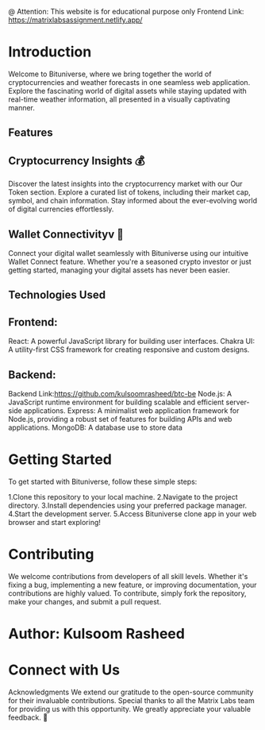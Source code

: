 @ Attention: This website is for educational purpose only
Frontend Link: https://matrixlabsassignment.netlify.app/
# Introduction
Welcome to Bituniverse, where we bring together the world of cryptocurrencies and weather forecasts in one seamless web application. Explore the fascinating world of digital assets while staying updated with real-time weather information, all presented in a visually captivating manner.
## Features
## Cryptocurrency Insights 💰
Discover the latest insights into the cryptocurrency market with our Our Token section. Explore a curated list of tokens, including their market cap, symbol, and chain information. Stay informed about the ever-evolving world of digital currencies effortlessly.

## Wallet Connectivityv 🔗
Connect your digital wallet seamlessly with Bituniverse using our intuitive Wallet Connect feature. Whether you're a seasoned crypto investor or just getting started, managing your digital assets has never been easier.

## Technologies Used
## Frontend:

React: A powerful JavaScript library for building user interfaces.
Chakra UI: A utility-first CSS framework for creating responsive and custom designs.

## Backend:
Backend Link:https://github.com/kulsoomrasheed/btc-be
Node.js: A JavaScript runtime environment for building scalable and efficient server-side applications.
Express: A minimalist web application framework for Node.js, providing a robust set of features for building APIs and web applications.
MongoDB: A database use to store data

# Getting Started
To get started with Bituniverse, follow these simple steps:

1.Clone this repository to your local machine.
2.Navigate to the project directory.
3.Install dependencies using your preferred package manager.
4.Start the development server.
5.Access Bituniverse clone app in your web browser and start exploring!

# Contributing
We welcome contributions from developers of all skill levels. Whether it's fixing a bug, implementing a new feature, or improving documentation, your contributions are highly valued. To contribute, simply fork the repository, make your changes, and submit a pull request.

# Author: Kulsoom Rasheed
# Connect with Us

Acknowledgments
We extend our gratitude to the open-source community for their invaluable contributions. Special thanks to all the Matrix Labs team for providing us with this opportunity. We greatly appreciate your valuable feedback. 🙏




